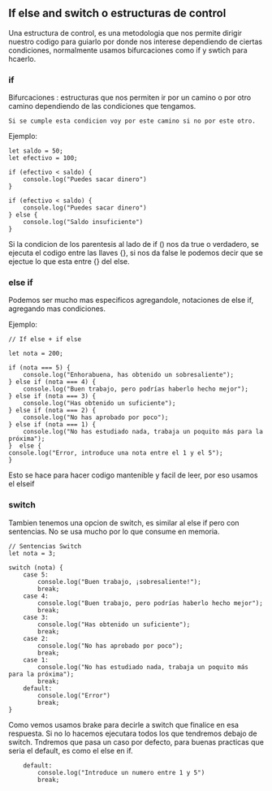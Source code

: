 ## If else and switch o estructuras de control

Una estructura de control, es una metodologia que nos permite dirigir nuestro codigo para guiarlo por donde nos interese dependiendo de ciertas condiciones, normalmente usamos bifurcaciones como if y swtich para hcaerlo. 


### if

Bifurcaciones : estructuras que nos permiten ir por un camino o por otro camino dependiendo de las condiciones que tengamos. 

    Si se cumple esta condicion voy por este camino si no por este otro.

Ejemplo:

    let saldo = 50;
    let efectivo = 100;

    if (efectivo < saldo) {
        console.log("Puedes sacar dinero")
    }

    if (efectivo < saldo) {
        console.log("Puedes sacar dinero")
    } else {
        console.log("Saldo insuficiente")
    }

Si la condicion de los parentesis al lado de if () nos da true o verdadero, se ejecuta el codigo entre las llaves {}, si nos da false le podemos decir que se ejectue lo que esta entre {} del else.

### else if

Podemos ser mucho mas especificos agregandole, notaciones de else if, agregando mas condiciones. 

Ejemplo: 

    // If else + if else

    let nota = 200;

    if (nota === 5) {
        console.log("Enhorabuena, has obtenido un sobresaliente");
    } else if (nota === 4) {
        console.log("Buen trabajo, pero podrías haberlo hecho mejor");
    } else if (nota === 3) {
        console.log("Has obtenido un suficiente");
    } else if (nota === 2) {
        console.log("No has aprobado por poco");
    } else if (nota === 1) {
        console.log("No has estudiado nada, trabaja un poquito más para la próxima");
    }  else {
    console.log("Error, introduce una nota entre el 1 y el 5");
    }

Esto se hace para hacer codigo mantenible y facil de leer, por eso usamos el elseif

### switch

Tambien tenemos una opcion de switch, es similar al else if pero con sentencias. No se usa mucho por lo que consume en memoria.

    // Sentencias Switch
    let nota = 3;

    switch (nota) {
        case 5:
            console.log("Buen trabajo, ¡sobresaliente!");
            break;
        case 4:
            console.log("Buen trabajo, pero podrías haberlo hecho mejor");
            break;
        case 3:
            console.log("Has obtenido un suficiente");
            break;
        case 2:
            console.log("No has aprobado por poco");
            break;
        case 1:
            console.log("No has estudiado nada, trabaja un poquito más para la próxima");
            break;
        default:
            console.log("Error")
            break;
    }

Como vemos usamos brake para decirle a switch que finalice en esa respuesta. Si no lo hacemos ejecutara todos los que tendremos debajo de switch. Tndremos que pasa un caso por defecto, para buenas practicas que seria el default, es como el else en if.

        default:
            console.log("Introduce un numero entre 1 y 5")
            break;

